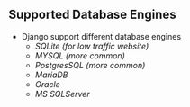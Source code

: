 ## Supported Database Engines

- Django support different database engines
    - _SQLite_ _(for low traffic website)_
    - _MYSQL (more common)_
    - _PostgresSQL (more common)_
    - _MariaDB_
    - _Oracle_
    - _MS SQLServer_